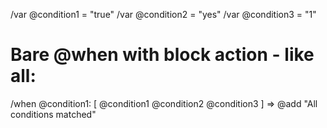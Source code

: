 /var @condition1 = "true"
/var @condition2 = "yes"
/var @condition3 = "1"

# Bare @when with block action - like all:
/when @condition1: [
  @condition1
  @condition2
  @condition3
] => @add "All conditions matched"
